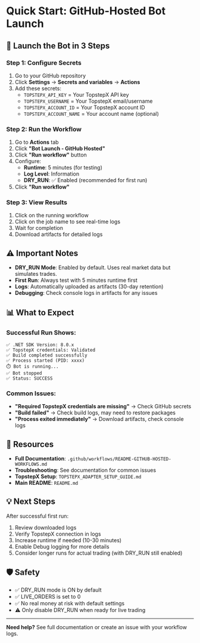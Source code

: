 # Quick Start: GitHub-Hosted Bot Launch

## 🚀 Launch the Bot in 3 Steps

### Step 1: Configure Secrets
1. Go to your GitHub repository
2. Click **Settings** → **Secrets and variables** → **Actions**
3. Add these secrets:
   - `TOPSTEPX_API_KEY` = Your TopstepX API key
   - `TOPSTEPX_USERNAME` = Your TopstepX email/username
   - `TOPSTEPX_ACCOUNT_ID` = Your TopstepX account ID
   - `TOPSTEPX_ACCOUNT_NAME` = Your account name (optional)

### Step 2: Run the Workflow
1. Go to **Actions** tab
2. Click **"Bot Launch - GitHub Hosted"**
3. Click **"Run workflow"** button
4. Configure:
   - **Runtime**: 5 minutes (for testing)
   - **Log Level**: Information
   - **DRY_RUN**: ✅ Enabled (recommended for first run)
5. Click **"Run workflow"**

### Step 3: View Results
1. Click on the running workflow
2. Click on the job name to see real-time logs
3. Wait for completion
4. Download artifacts for detailed logs

## ⚠️ Important Notes

- **DRY_RUN Mode**: Enabled by default. Uses real market data but simulates trades.
- **First Run**: Always test with 5 minutes runtime first
- **Logs**: Automatically uploaded as artifacts (30-day retention)
- **Debugging**: Check console logs in artifacts for any issues

## 📊 What to Expect

### Successful Run Shows:
```
✅ .NET SDK Version: 8.0.x
✅ TopstepX credentials: Validated
✅ Build completed successfully
✅ Process started (PID: xxxx)
⏱️ Bot is running...
✅ Bot stopped
✅ Status: SUCCESS
```

### Common Issues:
- **"Required TopstepX credentials are missing"** → Check GitHub secrets
- **"Build failed"** → Check build logs, may need to restore packages
- **"Process exited immediately"** → Download artifacts, check console logs

## 🔗 Resources

- **Full Documentation**: `.github/workflows/README-GITHUB-HOSTED-WORKFLOWS.md`
- **Troubleshooting**: See documentation for common issues
- **TopstepX Setup**: `TOPSTEPX_ADAPTER_SETUP_GUIDE.md`
- **Main README**: `README.md`

## 💡 Next Steps

After successful first run:
1. Review downloaded logs
2. Verify TopstepX connection in logs
3. Increase runtime if needed (10-30 minutes)
4. Enable Debug logging for more details
5. Consider longer runs for actual trading (with DRY_RUN still enabled)

## 🛡️ Safety

- ✅ DRY_RUN mode is ON by default
- ✅ LIVE_ORDERS is set to 0
- ✅ No real money at risk with default settings
- ⚠️ Only disable DRY_RUN when ready for live trading

---

**Need help?** See full documentation or create an issue with your workflow logs.
